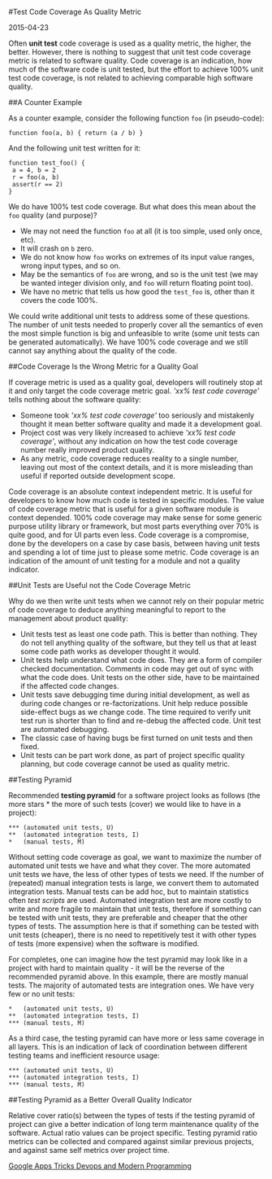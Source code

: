 #Test Code Coverage As Quality Metric

2015-04-23

<!--- tags: architecture agile deployment -->

Often **unit test** code coverage is used as a quality metric, the higher, the better. However, there is nothing to suggest that unit test code coverage metric is related to software quality. Code coverage is an indication, how much of the software code is unit tested, but the effort to achieve 100% unit test code coverage, is not related to achieving comparable high software quality.

##A Counter Example

As a counter example, consider the following function `foo` (in pseudo-code):

```
function foo(a, b) { return (a / b) }
```

And the following unit test written for it:

```
function test_foo() { 
 a = 4, b = 2
 r = foo(a, b)
 assert(r == 2)
}
```

We do have 100% test code coverage. But what does this mean about the `foo` quality (and purpose)?

* We may not need the function `foo` at all (it is too simple, used only once, etc).
* It will crash on `b` zero.
* We do not know how `foo` works on extremes of its input value ranges, wrong input types, and so on.
* May be the semantics of `foo` are wrong, and so is the unit test (we may be wanted integer division only, and `foo` will return floating point too).
* We have no metric that tells us how good the `test_foo` is, other than it covers the code 100%.

We could write additional unit tests to address some of these questions. The number of unit tests needed to properly cover all the semantics of even the most simple function is big and unfeasible to write (some unit tests can be generated automatically). We have 100% code coverage and we still cannot say anything about the quality of the code.

##Code Coverage Is the Wrong Metric for a Quality Goal

If coverage metric is used as a quality goal, developers will routinely stop at it and only target the code coverage metric goal. *'xx% test code coverage'* tells nothing about the software quality:

* Someone took *'xx% test code coverage'* too seriously and mistakenly thought it mean better software quality and made it a development goal.
* Project cost was very likely increased to achieve *'xx% test code coverage'*, without any indication on how the test code coverage number really improved product quality.
* As any metric, code coverage reduces reality to a single number, leaving out most of the context details, and it is more misleading than useful if reported outside development scope.

Code coverage is an absolute context independent metric. It is useful for developers to know how much code is tested in specific modules. The value of code coverage metric that is useful for a given software module is context depended. 100% code coverage may make sense for some generic purpose utility library or framework, but most parts everything over 70% is quite good, and for UI parts even less. Code coverage is a compromise, done by the developers on a case by case basis, between having unit tests and spending a lot of time just to please some metric. Code coverage is an indication of the amount of unit testing for a module and not a quality indicator.
 

##Unit Tests are Useful not the Code Coverage Metric

Why do we then write unit tests when we cannot rely on their popular metric of code coverage to deduce anything meaningful to report to the management about product quality:

* Unit tests test as least one code path. This is better than nothing. They do not tell anything quality of the software, but they tell us that at least some code path works as developer thought it would.
* Unit tests help understand what code does. They are a form of compiler checked documentation. Comments in code may get out of sync with what the code does. Unit tests on the other side, have to be maintained if the affected code changes.
* Unit tests save debugging time during initial development, as well as during code changes or re-factorizations. Unit help reduce possible side-effect bugs as we change code. The time required to verify unit test run is shorter than to find and re-debug the affected code. Unit test are automated debugging.
* The classic case of having bugs be first turned on unit tests and then fixed.
* Unit tests can be part work done, as part of project specific quality planning, but code coverage cannot be used as quality metric.

##Testing Pyramid

Recommended **testing pyramid** for a software project looks as follows (the more stars \* the more of such tests (cover) we would like to have in a project):

```
*** (automated unit tests, U)
**  (automated integration tests, I)
*   (manual tests, M)
```

Without setting code coverage as goal, we want to maximize the number of automated unit tests we have and what they cover. The more automated unit tests we have, the less of other types of tests we need. If the number of (repeated) manual integration tests is large, we convert them to automated integration tests. Manual tests can be add hoc, but to maintain statistics often *test scripts* are used. Automated integration test are more costly to write and more fragile to maintain that unit tests, therefore if something can be tested with unit tests, they are preferable and cheaper that the other types of tests. The assumption here is that if something can be tested with unit tests (cheaper), there is no need to repetitively test it with other types of tests (more expensive) when the software is modified.

For completes, one can imagine how the test pyramid may look like in a project with hard to maintain quality - it will be the reverse of the recommended pyramid above. In this example, there are mostly manual tests. The majority of automated tests are integration ones. We have very few or no unit tests:

```
*   (automated unit tests, U)
**  (automated integration tests, I)
*** (manual tests, M)
```

As a third case, the testing pyramid can have more or less same coverage in all layers. This is an indication of lack of coordination between different testing teams and inefficient resource usage:

```
*** (automated unit tests, U)
*** (automated integration tests, I)
*** (manual tests, M)
```

##Testing Pyramid as a Better Overall Quality Indicator

Relative cover ratio(s) between the types of tests if the testing pyramid of project can give a better indication of long term maintenance quality of the software. Actual ratio values can be project specific. Testing pyramid ratio metrics can be collected and compared against similar previous projects, and against same self metrics over project time.

<ins class='nfooter'><a rel='prev' id='fprev' href='#blog/2015/2015-04-29-Google-Apps-Tricks.md'>Google Apps Tricks</a> <a rel='next' id='fnext' href='#blog/2015/2015-04-21-Devops-and-Modern-Programming.md'>Devops and Modern Programming</a></ins>
